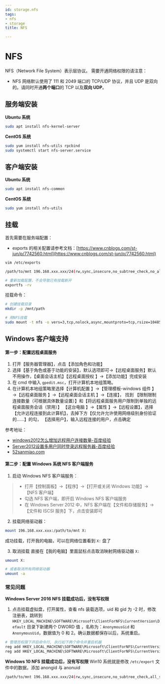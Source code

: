 ```yaml
---
id: storage.nfs
tags:
- nfs
- storage
title: NFS

---
```



# NFS
NFS（Network File System）表示层协议。
需要开通网络权限的请注意：

- NFS 网络默认使用了 111 和 2049 端口的 TCP/UDP 协议，并且 UDP 是双向的。请同时开通**两个端口**的 TCP 以及**双向 UDP**。


## 服务端安装
**Ubuntu 系统**
```bash
sudo apt install nfs-kernel-server
```
**CentOS 系统**
```bash
sudo yum install nfs-utils rpcbind
sudo systemctl start nfs-server.service
```


## 客户端安装
**Ubuntu 系统**
```bash
sudo apt install nfs-common
```
**CentOS 系统**
```bash
sudo yum install nfs-utils
```


## 挂载
首先需要在服务端配置：

- exports 的相关配置请参考文档：[https://www.cnblogs.com/st-jun/p/7742560.html](https://www.cnblogs.com/st-jun/p/7742560.html)
```bash
vim /etc/exports

/path/to/mnt 196.168.xxx.xxx/24(rw,sync,insecure,no_subtree_check,no_all_squash,no_root_squash)

# 重新加载配置，不会导致已有挂载断开
exportfs -rv
```
挂载命令：
```bash
# 创建挂载目录
mkdir -p /mnt/path

# 用NFS挂载
sudo mount -t nfs -o vers=3,tcp,nolock,async,mountproto=tcp,rsize=1048576,wsize=1048576  121.196.30.0:/path/to/mnt /mnt/path
```


## Windows 客户端支持


#### 第一步：配置远程桌面服务

1. 打开【服务器管理器】，点击【添加角色和功能】
2. 选择【基于角色或基于功能的安装】，默认选项即可→【远程桌面服务】默认不用操作，【桌面会话主机】【远程桌面授权 】→【添加功能】完成安装
3. 在 cmd 中输入 `gpedit.msc`，打开计算机本地组策略。
4. 在计算机本地组策略里选择【计算机配置 】→【管理模板-windows 组件 】→【远程桌面服务 】→【远程桌面会话主机 】→【连接】，
找到 【限制限制连接数量（可根据具体数量设置）】和【将远程桌面服务用户限制到单独的远程桌面服务会话（禁用）】
【这台电脑 】→【属性 】→【远程设置】，选择【允许远程连接到此计算机】，去掉下方【仅允许允许使用网络级别身份验证的……】的勾，
【选择用户】，输入远程连接的用户，点击确定

参考地址：

- [windows2012怎么增加远程用户连接数量-百度经验](https://jingyan.baidu.com/article/22fe7ced1e696d7102617ff5.html)
- [Server2012设置多用户同时登录远程服务器-百度经验](https://jingyan.baidu.com/article/9faa7231c9e061473d28cb65.html)
- [52sanmiao.com](https://www.52sanmiao.com/xitongyw/49.html)


#### 第二步：配置 Windows 系统 NFS 客户端服务

1. 启动 Windows NFS 客户端服务：
> - 打开【控制面板】→【程序】→【打开或关闭 Windows 功能】→【NFS 客户端】
> - 勾选 NFS 客户端，即开启 Windows NFS 客户端服务
> - 在 Windows Server 2012 中，NFS 客户端在【文件和存储服务】→【文件和 ISCSI 服务】下，点击安装即可

2. 挂载网络驱动器：
```bash
mount 196.168.xxx.xxx:/path/to/mnt X:
```
成功挂载，打开我的电脑，可以在网络位置看到 `X:` 盘了

3. 取消挂载
直接在【我的电脑】里面鼠标点击取消映射网络驱动器 `X:`
```bash
umount X:

# 或者取消所有网络驱动器
umount -a
```


### 常见问题
**Windows Server 2016 NFS 挂载成功后，没有写权限**

1. 点击挂载虚拟盘，打开属性，查看 nfs 装载选项，uid 和 gid 为 -2 时，修改注册表，跳转到 `HKEY_LOCAL_MACHINE\SOFTWARE\Microsoft\ClientForNFS\CurrentVersion\Default` 目录下新建两个 DWORD 值 ，名称为：`AnonymousGid` 和 `AnonymousUid`，数据值为 0 和 2。确认数据都保存以后，系统重启。
```bash
# 管理员权限下开启命令行, 执行如下两个命令并重启机器
reg add HKEY_LOCAL_MACHINE\SOFTWARE\Microsoft\ClientForNFS\CurrentVersion\Default\ /v AnonymousUid /d 0 /t REG_DWORD /f
reg add HKEY_LOCAL_MACHINE\SOFTWARE\Microsoft\ClientForNFS\CurrentVersion\Default\ /v AnonymousGid /d 0 /t REG_DWORD /f
```
**Windows 10 NFS 挂载成功后，没有写权限**
Win10 系统就是修改 `/etc/export` 文件中的数据，添加 anongid 与 anonuid
```bash
/path/to/mnt 196.168.xxx.xxx/24(rw,sync,insecure,no_subtree_check,all_squash,anonuid=0,anongid=0)
```

